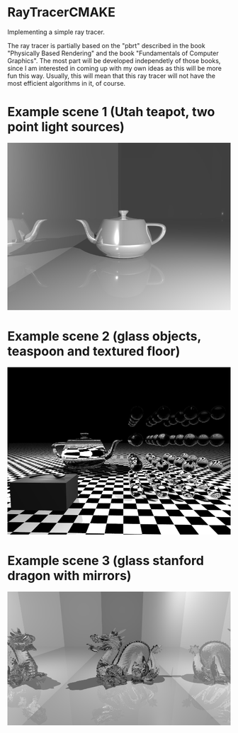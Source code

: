 # RayTracerCMAKE

Implementing a simple ray tracer.

The ray tracer is partially based on the "pbrt" described in the book "Physically Based Rendering" and the book "Fundamentals of Computer Graphics". The most part will be developed independetly of those books, since I am interested in coming up with my own ideas as this will be more fun this way. Usually, this will mean that this ray tracer will not have the most efficient algorithms in it, of course.

# Example scene 1 (Utah teapot, two point light sources)
<img src="RayTracer/resources/reflecting_teapot_with_two_lightsources.png" title="Utah teapot example scene" width="600">

# Example scene 2 (glass objects, teaspoon and textured floor)
<img src="RayTracer/resources/glass_objects_scene.png" title="glass objects scene" width="600">

# Example scene 3 (glass stanford dragon with mirrors)
<img src="RayTracer/resources/glass_dragon_with_mirrors.png" title="glass dragon with mirrors scene" width="600">
